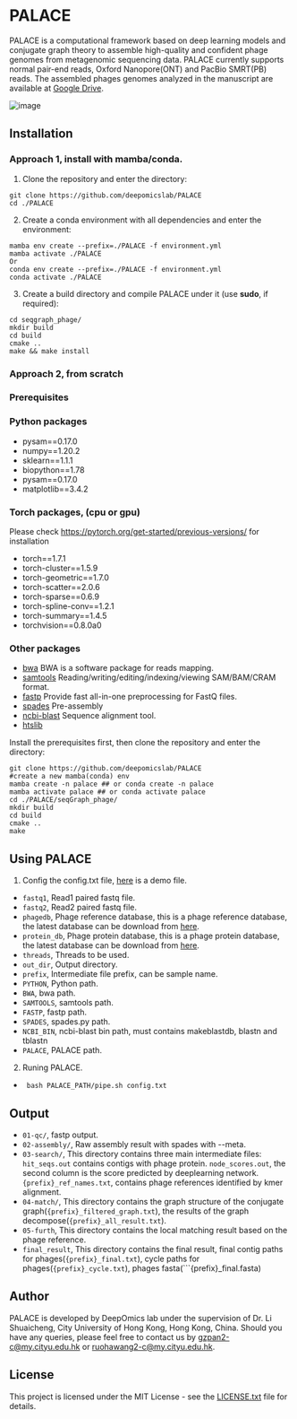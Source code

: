 # PALACE
PALACE is a computational framework based on deep learning models and conjugate graph theory to assemble high-quality and confident phage genomes from metagenomic sequencing data. PALACE currently supports normal pair-end reads, Oxford Nanopore(ONT) and PacBio SMRT(PB) reads. The assembled phages genomes analyzed in the manuscript are available at [Google Drive](https://drive.google.com/drive/folders/1IN_HbWpjdS4Dhjpir5h_5EY52TDFSrpR?usp=sharing).
 
![image](https://github.com/deepomicslab/PALACE/blob/main/pipeline.png)
 
## Installation
### Approach 1, install with mamba/conda.
1. Clone the repository and enter the directory:

```
git clone https://github.com/deepomicslab/PALACE
cd ./PALACE
```
2. Create a conda environment with all dependencies and enter the environment:
```
mamba env create --prefix=./PALACE -f environment.yml  
mamba activate ./PALACE  
Or
conda env create --prefix=./PALACE -f environment.yml  
conda activate ./PALACE  
```
3. Create a build directory and compile PALACE under it (use **sudo**, if required):

```
cd seqgraph_phage/
mkdir build
cd build
cmake ..
make && make install
```
### Approach 2, from scratch
### Prerequisites
### Python packages
* pysam==0.17.0
* numpy==1.20.2
* sklearn==1.1.1
* biopython==1.78
* pysam==0.17.0
* matplotlib==3.4.2
### Torch packages, (cpu or gpu)
Please check https://pytorch.org/get-started/previous-versions/ for installation
* torch==1.7.1
* torch-cluster==1.5.9
* torch-geometric==1.7.0
* torch-scatter==2.0.6
* torch-sparse==0.6.9
* torch-spline-conv==1.2.1
* torch-summary==1.4.5
* torchvision==0.8.0a0
### Other packages
* [bwa](https://github.com/lh3/bwa) BWA is a software package for reads mapping.
* [samtools](http://www.htslib.org/download/) Reading/writing/editing/indexing/viewing SAM/BAM/CRAM format.
* [fastp](https://github.com/OpenGene/fastp) Provide fast all-in-one preprocessing for FastQ files.
* [spades](https://github.com/ablab/spades) Pre-assembly
* [ncbi-blast](https://www.ncbi.nlm.nih.gov/books/NBK569861/) Sequence alignment tool.
* [htslib](http://www.htslib.org/download/)

Install the prerequisites first, then clone the repository and enter the directory:
```
git clone https://github.com/deepomicslab/PALACE
#create a new mamba(conda) env
mamba create -n palace ## or conda create -n palace
mamba activate palace ## or conda activate palace
cd ./PALACE/seqGraph_phage/
mkdir build
cd build
cmake ..
make
```

## Using PALACE
1. Config the config.txt file, [here](https://github.com/deepomicslab/PALACE/blob/main/config.txt) is a demo file.  
* ```fastq1```, Read1 paired fastq file.
* ```fastq2```, Read2 paired fastq file.
* ```phagedb```, Phage reference database, this is a phage reference database, the latest database can be download from [here](https://portal.nersc.gov/CheckV/checkv-db-v1.5/genome_db/checkv_reps.fna).
* ```protein_db```, Phage protein database, this is a phage protein database, the latest database can be download from [here](https://portland-my.sharepoint.com/:f:/g/personal/gzpan2-c_my_cityu_edu_hk/EpVA0ISAp4FBrclyldwpjEwBBHujF4zG2Gu3Vxa5AZICJw?e=5z2qUe).
* ```threads```, Threads to be used.
* ```out_dir```, Output directory.
* ```prefix```, Intermediate file prefix, can be sample name.
* ```PYTHON```, Python path.
* ```BWA```, bwa path.
* ```SAMTOOLS```, samtools path.
* ```FASTP```, fastp path.
* ```SPADES```, spades.py path.
* ```NCBI_BIN```, ncbi-blast bin path, must contains makeblastdb, blastn and tblastn 
* ```PALACE```, PALACE path.
2. Runing PALACE.  
* ``` bash PALACE_PATH/pipe.sh config.txt```

## Output
* ```01-qc/```, fastp output.
* ```02-assembly/```, Raw assembly result with spades with --meta.
* ```03-search/```, This directory contains three main intermediate files: ```hit_seqs.out``` contains contigs with phage protein. ```node_scores.out```, the second column is the score predicted by deeplearning network. ```{prefix}_ref_names.txt```, contains phage references identified by kmer alignment. 
* ```04-match/```, This directory contains the graph structure of the conjugate graph(```{prefix}_filtered_graph.txt```), the results of the graph decompose(```{prefix}_all_result.txt```).
* ```05-furth```, This directory contains the local matching result based on the phage reference.
* ```final_result```, This directory contains the final result, final contig paths for phages(```{prefix}_final.txt```), cycle paths for phages(```{prefix}_cycle.txt```), phages fasta(```{prefix}_final.fasta)

## Author
PALACE is developed by DeepOmics lab under the supervision of Dr. Li Shuaicheng, City University of Hong Kong, Hong Kong, China. Should you have any queries, please feel free to contact us by gzpan2-c@my.cityu.edu.hk or ruohawang2-c@my.cityu.edu.hk.

## License
This project is licensed under the MIT License - see the [LICENSE.txt](https://github.com/deepomicslab/PALACE/blob/main/LICENSE.txt) file for details.
